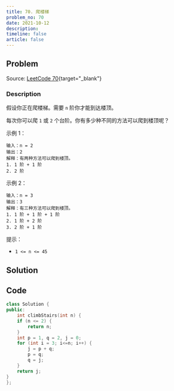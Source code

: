 ```yaml
---
title: 70. 爬楼梯
problem_no: 70
date: 2021-10-12
description: 
timeline: false
article: false
---
```


<!-- Description. -->

<!-- more -->

## Problem

Source: [LeetCode 70](https://leetcode-cn.com/problems/climbing-stairs/){target="_blank"}

### Description

假设你正在爬楼梯。需要 `n` 阶你才能到达楼顶。

每次你可以爬 `1` 或 `2` 个台阶。你有多少种不同的方法可以爬到楼顶呢？

示例 1：

```text
输入：n = 2
输出：2
解释：有两种方法可以爬到楼顶。
1. 1 阶 + 1 阶
2. 2 阶
```

示例 2：

```text
输入：n = 3
输出：3
解释：有三种方法可以爬到楼顶。
1. 1 阶 + 1 阶 + 1 阶
2. 1 阶 + 2 阶
3. 2 阶 + 1 阶
```

提示：

- `1 <= n <= 45`

## Solution

## Code

```cpp
class Solution {
public:
    int climbStairs(int n) {
    if (n <= 2) {
        return n;
    }
    int p = 1, q = 2, j = 0;
    for (int i = 3; i<=n; i++) {
        j = p + q;
        p = q;
        q = j;
    }
    return j;
}
};
```

